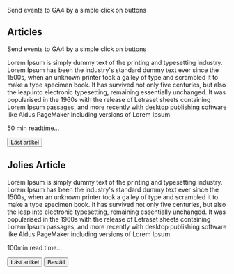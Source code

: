 


Send events to GA4 by a simple click on buttons

## Articles 

Send events to GA4 by a simple click on buttons

Lorem Ipsum is simply dummy text of the printing and typesetting industry. Lorem Ipsum has been the industry's standard dummy text ever since the 1500s, when an unknown printer took a galley of type and scrambled it to make a type specimen book. It has survived not only five centuries, but also the leap into electronic typesetting, remaining essentially unchanged. It was popularised in the 1960s with the release of Letraset sheets containing Lorem Ipsum passages, and more recently with desktop publishing software like Aldus PageMaker including versions of Lorem Ipsum.

50 min readtime...


<button id="knapp1" data-artikelnamn="Article" data-tid=50 class="read-article">Läst artikel</button>

## Jolies Article
Lorem Ipsum is simply dummy text of the printing and typesetting industry. Lorem Ipsum has been the industry's standard dummy text ever since the 1500s, when an unknown printer took a galley of type and scrambled it to make a type specimen book. It has survived not only five centuries, but also the leap into electronic typesetting, remaining essentially unchanged. It was popularised in the 1960s with the release of Letraset sheets containing Lorem Ipsum passages, and more recently with desktop publishing software like Aldus PageMaker including versions of Lorem Ipsum.

100min read time...


<button id="knapp2" data-artikelnamn="Jolies Article" data-tid=100 class="read-article">Läst artikel</button> 
<button id="order">Beställ</button>
